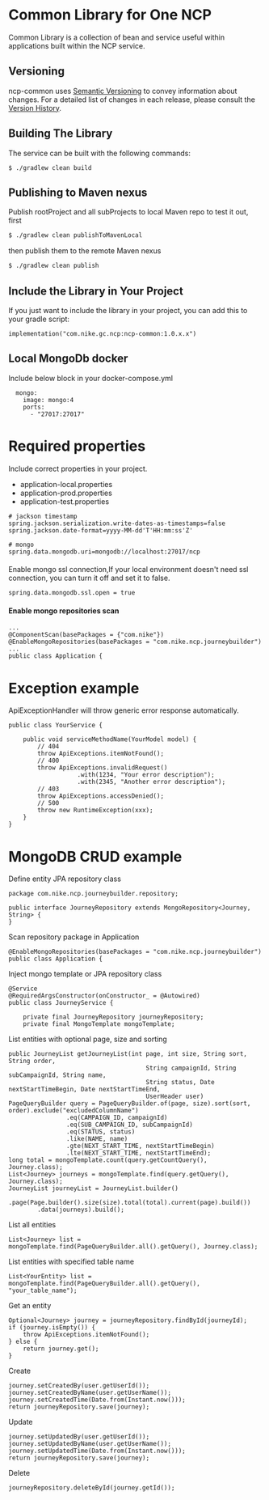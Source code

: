 # Common Library for One NCP

Common Library is a collection of bean and service useful within applications built within the
NCP service.

## Versioning
ncp-common uses [Semantic Versioning](http://semver.org) to convey information about changes.  For a detailed list of
changes in each release, please consult the [Version History](CHANGES.md).


## Building The Library
The service can be built with the following commands:

```
$ ./gradlew clean build
```

## Publishing to Maven nexus
Publish rootProject and all subProjects to local Maven repo to test it out, first
```sh
$ ./gradlew clean publishToMavenLocal
```
then publish them to the remote Maven nexus
```sh
$ ./gradlew clean publish
```

## Include the Library in Your Project
If you just want to include the library in your project, you can add this to your gradle script:

```
implementation("com.nike.gc.ncp:ncp-common:1.0.x.x")
```

## Local MongoDb docker
Include below block in your docker-compose.yml
```
  mongo:
    image: mongo:4
    ports:
      - "27017:27017"
```

# Required properties
Include correct properties in your project.

- application-local.properties
- application-prod.properties
- application-test.properties

```
# jackson timestamp
spring.jackson.serialization.write-dates-as-timestamps=false
spring.jackson.date-format=yyyy-MM-dd'T'HH:mm:ss'Z'

# mongo
spring.data.mongodb.uri=mongodb://localhost:27017/ncp
```
####
Enable mongo ssl connection,If your local environment doesn't need ssl connection, you can turn it off and set it to false.
```
spring.data.mongodb.ssl.open = true
```

#### Enable mongo repositories scan
```
...
@ComponentScan(basePackages = {"com.nike"})
@EnableMongoRepositories(basePackages = "com.nike.ncp.journeybuilder")
...
public class Application {
```

# Exception example
ApiExceptionHandler will throw generic error response automatically.
```
public class YourService {

    public void serviceMethodName(YourModel model) {
        // 404
        throw ApiExceptions.itemNotFound();
        // 400
        throw ApiExceptions.invalidRequest()
                   .with(1234, "Your error description");
                   .with(2345, "Another error description");
        // 403
        throw ApiExceptions.accessDenied();
        // 500
        throw new RuntimeException(xxx);
    }
}
```
# MongoDB CRUD example
Define entity JPA repository class
```
package com.nike.ncp.journeybuilder.repository;

public interface JourneyRepository extends MongoRepository<Journey, String> {
}
```
Scan repository package in Application
```
@EnableMongoRepositories(basePackages = "com.nike.ncp.journeybuilder")
public class Application {
```
Inject mongo template or JPA repository class
```
@Service
@RequiredArgsConstructor(onConstructor_ = @Autowired)
public class JourneyService {

    private final JourneyRepository journeyRepository;
    private final MongoTemplate mongoTemplate;
```
List entities with optional page, size and sorting
```
public JourneyList getJourneyList(int page, int size, String sort, String order,
                                      String campaignId, String subCampaignId, String name,
                                      String status, Date nextStartTimeBegin, Date nextStartTimeEnd,
                                      UserHeader user)
PageQueryBuilder query = PageQueryBuilder.of(page, size).sort(sort, order).exclude("excludedColumnName")
                .eq(CAMPAIGN_ID, campaignId)
                .eq(SUB_CAMPAIGN_ID, subCampaignId)
                .eq(STATUS, status)
                .like(NAME, name)
                .gte(NEXT_START_TIME, nextStartTimeBegin)
                .lte(NEXT_START_TIME, nextStartTimeEnd);
long total = mongoTemplate.count(query.getCountQuery(), Journey.class);
List<Journey> journeys = mongoTemplate.find(query.getQuery(), Journey.class);
JourneyList journeyList = JourneyList.builder()
        .page(Page.builder().size(size).total(total).current(page).build())
        .data(journeys).build();
```
List all entities
```
List<Journey> list = mongoTemplate.find(PageQueryBuilder.all().getQuery(), Journey.class);

```
List entities with specified table name
```
List<YourEntity> list = mongoTemplate.find(PageQueryBuilder.all().getQuery(), "your_table_name");

```
Get an entity
```
Optional<Journey> journey = journeyRepository.findById(journeyId);
if (journey.isEmpty()) {
    throw ApiExceptions.itemNotFound();
} else {
    return journey.get();
}
```
Create
```
journey.setCreatedBy(user.getUserId());
journey.setCreatedByName(user.getUserName());
journey.setCreatedTime(Date.from(Instant.now()));
return journeyRepository.save(journey);

```
Update
```
journey.setUpdatedBy(user.getUserId());
journey.setUpdatedByName(user.getUserName());
journey.setUpdatedTime(Date.from(Instant.now()));
return journeyRepository.save(journey);

```
Delete
```
journeyRepository.deleteById(journey.getId());
```